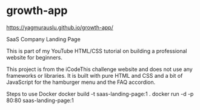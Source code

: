 # growth-app
https://yagmurauslu.github.io/growth-app/

SaaS Company Landing Page

This is part of my YouTube HTML/CSS tutorial on building a professional website for beginners.

This project is from the iCodeThis challenge website and does not use any frameworks or libraries. It is built with pure HTML and CSS and a bit of JavaScript for the hamburger menu and the FAQ accordion.



Steps to use Docker
docker build -t saas-landing-page:1 .
docker run -d -p 80:80 saas-landing-page:1
